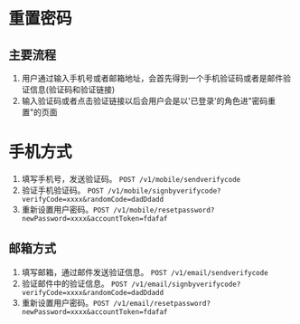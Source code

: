 # 重置密码

## 主要流程

1. 用户通过输入手机号或者邮箱地址，会首先得到一个手机验证码或者是邮件验证信息(验证码和验证链接)
2. 输入验证码或者点击验证链接以后会用户会是以'已登录'的角色进"密码重置"的页面

# 手机方式

1. 填写手机号，发送验证码。 `POST /v1/mobile/sendverifycode`
2. 验证手机验证码。 `POST /v1/mobile/signbyverifycode?verifyCode=xxxx&randomCode=dadDdadd`
3. 重新设置用户密码。`POST /v1/mobile/resetpassword?newPassword=xxxx&accountToken=fdafaf`

## 邮箱方式
1. 填写邮箱，通过邮件发送验证信息。 `POST /v1/email/sendverifycode`
2. 验证邮件中的验证信息。 `POST /v1/email/signbyverifycode?verifyCode=xxxx&randomCode=dadDdadd`
3. 重新设置用户密码。`POST /v1/email/resetpassword?newPassword=xxxx&accountToken=fdafaf`